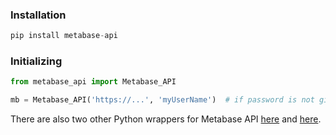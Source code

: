 ### Installation
```python
pip install metabase-api
```

### Initializing
```python
from metabase_api import Metabase_API

mb = Metabase_API('https://...', 'myUserName')  # if password is not given it will prompt for password
```

There are also two other Python wrappers for Metabase API [here](https://github.com/mertsalik/metabasepy) and [here](https://github.com/STUnitas/metabase-py).
